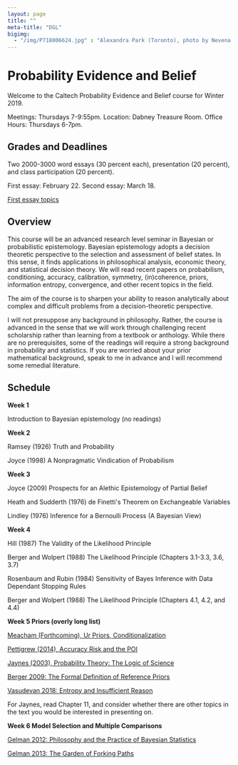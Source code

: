 ```yaml
---
layout: page 
title: ""
meta-title: "DGL"
bigimg:
  - "/img/P718006624.jpg" : "Alexandra Park (Toronto), photo by Nevena Novakovic (2017)"
---
```


# Probability Evidence and Belief 

Welcome to the Caltech Probability Evidence and Belief course for Winter 2019. 

Meetings: Thursdays 7-9:55pm. 
Location: Dabney Treasure Room.
Office Hours: Thursdays 6-7pm. 

## Grades and Deadlines 

Two 2000-3000 word essays (30 percent each), presentation (20 percent), and class participation (20 percent).

First essay: February 22. Second essay: March 18.

[First essay topics](peb19/essay1.md)

## Overview 

This course will be an advanced research level seminar in Bayesian or probabilistic epistemology. Bayesian epistemology adopts a decision theoretic perspective to the selection and assessment of belief states. In this sense, it finds applications in philosophical analysis, economic theory, and statistical decision theory. We will read recent papers on probabilism, conditioning, accuracy, calibration, symmetry, (in)coherence, priors, information entropy, convergence, and other recent topics in the field.

The aim of the course is to sharpen your ability to reason analytically about complex and difficult problems from a decision-theoretic perspective. 

I will not presuppose any background in philosophy. Rather, the course is advanced in the sense that we will work through challenging recent scholarship rather than learning from a textbook or anthology. While there are no prerequisites, some of the readings will require a strong background in probability and statistics. If you are worried about your prior mathematical background, speak to me in advance and I will recommend some remedial literature. 

## Schedule 

**Week 1**

Introduction to Bayesian epistemology (no readings) 


**Week 2**

Ramsey (1926) Truth and Probability 

Joyce (1998) A Nonpragmatic Vindication of Probabilism


**Week 3**

Joyce (2009) Prospects for an Alethic Epistemology of Partial Belief 

Heath and Sudderth (1976) de Finetti's Theorem on Exchangeable Variables

Lindley (1976) Inference for a Bernoulli Process (A Bayesian View)


**Week 4**

Hill (1987) The Validity of the Likelihood Principle 

Berger and Wolpert (1988) The Likelihood Principle (Chapters 3.1-3.3, 3.6, 3.7)

Rosenbaum and Rubin (1984) Sensitivity of Bayes Inference with Data Dependant Stopping Rules 

Berger and Wolpert (1988) The Likelihood Principle (Chapters 4.1, 4.2, and 4.4)

**Week 5 Priors (overly long list)**

[Meacham (Forthcoming), Ur Priors, Conditionalization](https://philpapers.org/archive/MEAUCA.pdf)

[Pettigrew (2014), Accuracy Risk and the POI](https://drive.google.com/file/d/0B-Gzj6gcSXKrU0hONEJhd09Fb2c/view)

[Jaynes (2003), Probability Theory: The Logic of Science](http://www.med.mcgill.ca/epidemiology/hanley/bios601/GaussianModel/JaynesProbabilityTheory.pdf)

[Berger 2009: The Formal Definition of Reference Priors](https://arxiv.org/pdf/0904.0156.pdf)

[Vasudevan 2018: Entropy and Insufficient Reason](/teaching/peb19/vasudevan.pdf)

For Jaynes, read Chapter 11, and consider whether there are other topics in the text you would be interested in presenting on. 

**Week 6 Model Selection and Multiple Comparisons**

[Gelman 2012: Philosophy and the Practice of Bayesian Statistics](http://www.stat.columbia.edu/~gelman/research/published/philosophy.pdf)

[Gelman 2013: The Garden of Forking Paths](http://www.stat.columbia.edu/~gelman/research/unpublished/p_hacking.pdf)

